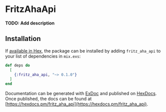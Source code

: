 # FritzAhaApi

**TODO: Add description**

## Installation

If [available in Hex](https://hex.pm/docs/publish), the package can be installed
by adding `fritz_aha_api` to your list of dependencies in `mix.exs`:

```elixir
def deps do
  [
    {:fritz_aha_api, "~> 0.1.0"}
  ]
end
```

Documentation can be generated with [ExDoc](https://github.com/elixir-lang/ex_doc)
and published on [HexDocs](https://hexdocs.pm). Once published, the docs can
be found at [https://hexdocs.pm/fritz_aha_api](https://hexdocs.pm/fritz_aha_api).

